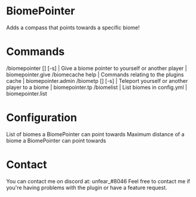 # BiomePointer
 Adds a compass that points towards a specific biome!
 
 # Commands
 /biomepointer [<player>] [-s] | Give a biome pointer to yourself or another player | biomepointer.give
 /biomecache help | Commands relating to the plugins cache | biomepointer.admin
 /biometp <biome> [<player>] [-s] | Teleport yourself or another player to a biome | biomepointer.tp
 /biomelist | List biomes in config.yml | biomepointer.list
 
 # Configuration
 List of biomes a BiomePointer can point towards
 Maximum distance of a biome a BiomePointer can point towards
 
 # Contact
 You can contact me on discord at: unfear_#8046
Feel free to contact me if you're having problems with the plugin or have a feature request.
